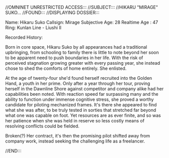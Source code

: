 //OMNINET UNRESTRICTED ACCESS:::
//SUBJECT:::
//HIKARU "MIRAGE" SUKO...
//FOUND:::
//DISPLAYING DOSSIER:::

Name: Hikaru Suko
Callsign: Mirage
Subjective Age: 28
Realtime Age : 47
Ring: Kunlan Line - Liushi II

Recorded History:

Born in core space, Hikaru Suko by all appearances had a traditional upbringing, from schooling to family there is little to note beyond her soon to be apparent need to push boundaries in her life. With the risk of perceived stagnation growing greater with every passing year, she instead chose to shed the comforts of home entirely. She enlisted.

At the age of twenty-four she'd found herself recruited into the Golden Hand, a youth in her prime. Only after a year through her tour, proving herself in the Dawnline Shore against competitor and company alike had her capabilities been noted. With reaction speed far surpassing many and the ability to function under immense cognitive stress, she proved a worthy candidate for piloting mechanized frames. It's there she appeared to find what she was after, to be truly tested in sorties that stretched far beyond what one was capable on foot. Yet resources are as ever finite, and so was her patience when she was held in reserve so less costly means of resolving conflicts could be fielded.

Broken(?) Her contract, it's then the promising pilot shifted away from company work, instead seeking the challenging life as a freelancer.

//END:::

